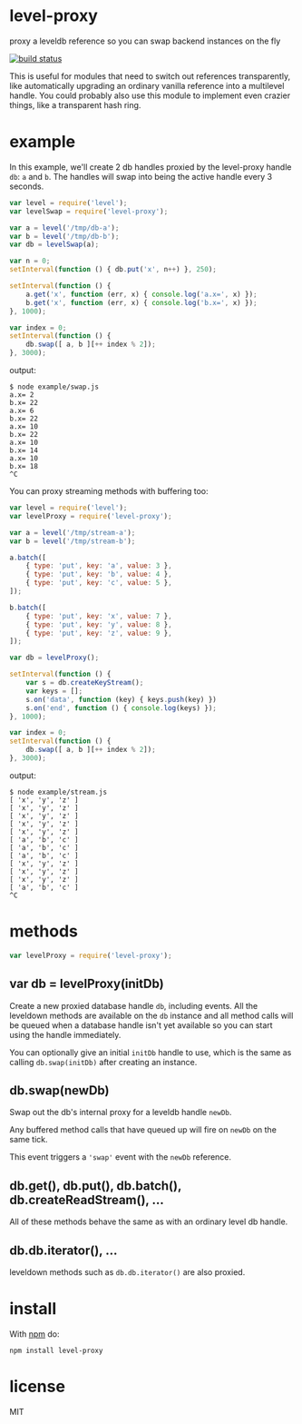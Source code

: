 # level-proxy

proxy a leveldb reference so you can swap backend instances on the fly

[![build status](https://secure.travis-ci.org/substack/level-proxy.png)](http://travis-ci.org/substack/level-proxy)

This is useful for modules that need to switch out references transparently,
like automatically upgrading an ordinary vanilla reference into a multilevel
handle. You could probably also use this module to implement even crazier
things, like a transparent hash ring.

# example

In this example, we'll create 2 db handles proxied by the level-proxy handle
`db`: `a` and `b`. The handles will swap into being the active handle every 3
seconds.

``` js
var level = require('level');
var levelSwap = require('level-proxy');

var a = level('/tmp/db-a');
var b = level('/tmp/db-b');
var db = levelSwap(a);

var n = 0;
setInterval(function () { db.put('x', n++) }, 250);

setInterval(function () {
    a.get('x', function (err, x) { console.log('a.x=', x) });
    b.get('x', function (err, x) { console.log('b.x=', x) });
}, 1000);

var index = 0;
setInterval(function () {
    db.swap([ a, b ][++ index % 2]);
}, 3000);
```

output:

```
$ node example/swap.js
a.x= 2
b.x= 22
a.x= 6
b.x= 22
a.x= 10
b.x= 22
a.x= 10
b.x= 14
a.x= 10
b.x= 18
^C
```

You can proxy streaming methods with buffering too:

``` js
var level = require('level');
var levelProxy = require('level-proxy');

var a = level('/tmp/stream-a');
var b = level('/tmp/stream-b');

a.batch([
    { type: 'put', key: 'a', value: 3 },
    { type: 'put', key: 'b', value: 4 },
    { type: 'put', key: 'c', value: 5 },
]);

b.batch([
    { type: 'put', key: 'x', value: 7 },
    { type: 'put', key: 'y', value: 8 },
    { type: 'put', key: 'z', value: 9 },
]);

var db = levelProxy();

setInterval(function () {
    var s = db.createKeyStream();
    var keys = [];
    s.on('data', function (key) { keys.push(key) })
    s.on('end', function () { console.log(keys) });
}, 1000);

var index = 0;
setInterval(function () {
    db.swap([ a, b ][++ index % 2]);
}, 3000);
```

output:

```
$ node example/stream.js
[ 'x', 'y', 'z' ]
[ 'x', 'y', 'z' ]
[ 'x', 'y', 'z' ]
[ 'x', 'y', 'z' ]
[ 'x', 'y', 'z' ]
[ 'a', 'b', 'c' ]
[ 'a', 'b', 'c' ]
[ 'a', 'b', 'c' ]
[ 'x', 'y', 'z' ]
[ 'x', 'y', 'z' ]
[ 'x', 'y', 'z' ]
[ 'a', 'b', 'c' ]
^C
```

# methods

``` js
var levelProxy = require('level-proxy');
```

## var db = levelProxy(initDb)

Create a new proxied database handle `db`, including events. All the leveldown
methods are available on the `db` instance and all method calls will be queued
when a database handle isn't yet available so you can start using the handle
immediately.

You can optionally give an initial `initDb` handle to use, which is the same as
calling `db.swap(initDb)` after creating an instance.

## db.swap(newDb)

Swap out the db's internal proxy for a leveldb handle `newDb`.

Any buffered method calls that have queued up will fire on `newDb` on the same
tick.

This event triggers a `'swap'` event with the `newDb` reference.

## db.get(), db.put(), db.batch(), db.createReadStream(), ...

All of these methods behave the same as with an ordinary level db handle.

## db.db.iterator(), ...

leveldown methods such as `db.db.iterator()` are also proxied.

# install

With [npm](https://npmjs.org) do:

```
npm install level-proxy
```

# license

MIT

